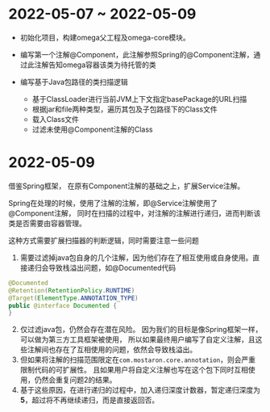 # 2022-05-07 ~ 2022-05-09

- 初始化项目，构建omega父工程及omega-core模块。

- 编写第一个注解@Component，此注解参照Spring的@Component注解，通过此注解告知omega容器该类为待托管的类

- 编写基于Java包路径的类扫描逻辑

  - 基于ClassLoader进行当前JVM上下文指定basePackage的URL扫描
  - 根据jar和file两种类型，遍历其包及子包路径下的Class文件
  - 载入Class文件
  - 过滤未使用@Component注解的Class

# 2022-05-09
借鉴Spring框架， 在原有Component注解的基础之上，扩展Service注解。
  
Spring在处理的时候，使用了注解的注解，即@Service注解使用了@Component注解，
同时在扫描的过程中，对注解的注解进行递归，进而判断该类是否需要由容器管理。

这种方式需要扩展扫描器的判断逻辑，同时需要注意一些问题
1. 需要过滤掉java包自身的几个注解，因为他们存在了相互使用或自身使用。直接递归会导致栈溢出问题，如@Documented代码
  ``` java
  @Documented
  @Retention(RetentionPolicy.RUNTIME)
  @Target(ElementType.ANNOTATION_TYPE)
  public @interface Documented {
  }
  ```
2. 仅过滤java包，仍然会存在潜在风险。
   因为我们的目标是像Spring框架一样，可以做为第三方工具框架被使用，
   所以如果最终用户编写了自定义注解，且这些注解间也存在了互相使用的问题，依然会导致栈溢出。
3. 但如果将注解的扫描范围限定在```com.mostaron.core.annotation```，则会严重限制代码的可扩展性。
   且如果用户将自定义注解也写在这个包下同时互相使用，仍然会重复问题2的结果。
4. 基于这些原因，在进行递归的过程中，加入递归深度计数器，暂定递归深度为**5**，超过将不再继续递归，而是直接返回否。